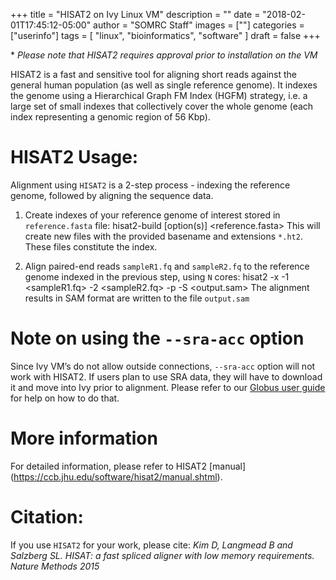 +++
title = "HISAT2 on Ivy Linux VM"
description = ""
date = "2018-02-01T17:45:12-05:00"
author = "SOMRC Staff"
images = [""]
categories = ["userinfo"]
tags = [
    "linux", 
    "bioinformatics",
    "software"
]
draft = false
+++

&#42; *Please note that HISAT2 requires approval prior to installation on the VM*


HISAT2 is a fast and sensitive tool for aligning short reads against the general human population 
(as well as single reference genome). It indexes the genome using a Hierarchical Graph FM Index 
(HGFM) strategy, i.e. a large set of small indexes that collectively cover the whole genome
 (each index representing a genomic region of 56 Kbp).

# HISAT2 Usage: 

Alignment using ```HISAT2``` is a 2-step process - indexing the reference genome, followed by aligning the sequence data.

1. Create indexes of your reference genome of interest stored in ```reference.fasta``` file: 
		hisat2-build [option(s)] <reference.fasta> <ht2-index-basename>
	This will create new files with the provided basename and extensions `*.ht2`. These files constitute the index.

2. Align paired-end reads ```sampleR1.fq``` and ```sampleR2.fq``` to the reference genome indexed in the previous step, using ```N``` cores:
		hisat2 -x <ht2-index-basename> -1 <sampleR1.fq> -2 <sampleR2.fq> -p <N> -S <output.sam>
	The alignment results in SAM format are written to the file ```output.sam```

# Note on using the ```--sra-acc``` option

Since Ivy VM’s do not allow outside connections, ```--sra-acc``` option will not work with HISAT2. 
If users plan to use SRA data, they will have to download it and move into Ivy prior to alignment.
Please refer to our [Globus user guide](/userinfo/globus) for help on how to do that.  

# More information

For detailed information, please refer to HISAT2 [manual] (https://ccb.jhu.edu/software/hisat2/manual.shtml).

# Citation: 

If you use ```HISAT2``` for your work, please cite:
*Kim D, Langmead B and Salzberg SL. HISAT: a fast spliced aligner with low memory requirements. Nature Methods 2015*
